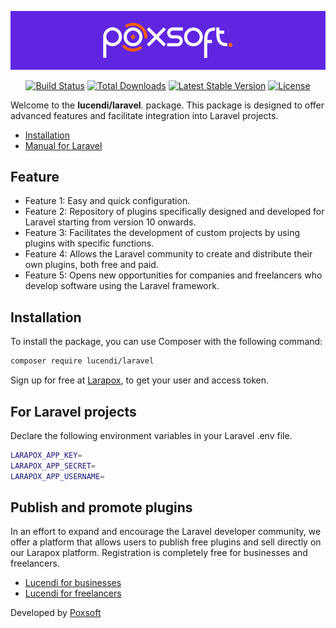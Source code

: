 <p align="center"><a href="http://poxsoft.com" target="_blank"><img src="src/img/poxsoft.png" width="800" alt="Poxsoft Logo"></a></p>

<p align="center">
    <a href="https://github.com/Poxsoft/lucendi"><img src="https://img.shields.io/badge/Github-Free_code-red?logo=github&logoColor=white" alt="Build Status"></a>
    <a href="https://packagist.org/packages/lucendi/laravel"><img src="https://img.shields.io/badge/downloads-1M-green" alt="Total Downloads"></a>
    <a href="https://packagist.org/packages/lucendi/laravel"><img src="https://img.shields.io/badge/packagist-v1.0.0-blue" alt="Latest Stable Version"></a>
    <a href="https://github.com/Poxsoft/Lucendi?tab=GPL-2.0-1-ov-file"><img src="https://img.shields.io/badge/license-GPL_2.0-green" alt="License"></a>
</p>

Welcome to the **lucendi/laravel**.  package. This package is designed to offer advanced features and facilitate integration into Laravel projects.

- [Installation](#installation)
- [Manual for Laravel](#for-Laravel-projects)

## Feature
- Feature 1: Easy and quick configuration.
- Feature 2: Repository of plugins specifically designed and developed for Laravel starting from version 10 onwards.
- Feature 3: Facilitates the development of custom projects by using plugins with specific functions.
- Feature 4: Allows the Laravel community to create and distribute their own plugins, both free and paid.
- Feature 5: Opens new opportunities for companies and freelancers who develop software using the Laravel framework.

## Installation
To install the package, you can use Composer with the following command:

```bash
composer require lucendi/laravel
```

Sign up for free at [Larapox](http://larapox.com/login),  to get your user and access token.

## For Laravel projects
Declare the following environment variables in your Laravel .env file.

```bash
LARAPOX_APP_KEY=
LARAPOX_APP_SECRET=
LARAPOX_APP_USERNAME=
```

## Publish and promote plugins
In an effort to expand and encourage the Laravel developer community, we offer a platform that allows users to publish free plugins and sell directly on our Larapox platform. Registration is completely free for businesses and freelancers.
- [Lucendi for businesses](http://larapox.com/login)
- [Lucendi for freelancers](http://larapox.com/login)

Developed by [Poxsoft](http://poxsoft.com)